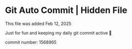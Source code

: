 # Git Auto Commit | Hidden File

This file was added Feb 12, 2025

Just for fun and keeping my daily git commit active 🤪

commit number: 1568965
